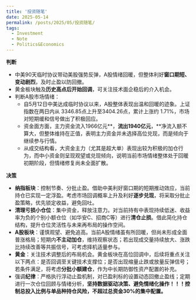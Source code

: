 ```yaml
---
title: '投资随笔'
date: 2025-05-14
permalink: /posts/2025/05/投资随笔/
tags:
  - Investment
  - Note
  - Politics&Economics
---
```


**判断**

- 中美90天临时协议带动美股强势反弹，A股情绪回暖，但整体利好**窗口期短、变动剧烈**，及时止盈以防回撤。
- 黄金板块触及**历史高点后开始回调**，可关注技术面企稳后的介入机会。
- 判断A股市场情绪：
  - 自5月12日中美达成临时协议以来，A股整体表现出温和回暖的迹象。上证指数在两日内从 3346.85点上升至3404.26点，累计上涨约 1.71%，市场对短期缓和信号做出了积极回应。
  - 资金面方面，主力资金流入1966亿元**，**流出1940亿元**，**净流入额不算大，但整体维持在正值，表明主力资金并未选择高位兑现，而是倾向于继续参与行情。
  - 从成交结构看，大资金主力（尤其是超大单）表现出较为积极的加仓行为，而中小资金则呈现观望或兑现倾向，说明当前市场情绪整体处于回暖初期阶段，但情绪修复尚未全面扩散。

**决策**

- **纳指板块**：控制节奏、分批止盈。借助中美利好窗口期的短期推动效应，当前持仓已实现一定浮盈。考虑市场回调概率上升及利好**逐步兑现**，将采取分批止盈策略，优先锁定收益，避免回吐。
- **清理亏损小仓位**：集中资金，释放注意力。对当前持有中表现持续低迷、收益率为负的个别小额仓位（如华安C、招商C等）进行**清仓止损**。借此简化持仓结构，提升仓位灵活性与未来再布局的操作空间。
- **A股板块**：谨慎观望、避免追高。当前A股情绪虽有所回暖，但尚未形成全面普涨格局；短期内**不主动加仓**，维持观察状态；若出现成交量持续放大、涨跌比持续改善等共振信号，可考虑择机适量参与。
- **黄金**：关注技术调整后的布局机会。黄金板块在高位回调中，后续将重点关注以下两点：是否回调至关键技术支撑位；是否出现缩量止跌或放量反弹信号；若条件满足，将考虑**分批小额建仓**，作为中长期防御性资产配置的补充。
- 强调**纪律**：严格执行浮动止盈机制，对已盈利标的设置动态回撤止盈线；定期进行一次仓位回顾与情绪分析，**坚持数据驱动决策、避免情绪化操作！！！**控制总投入比例与单品种持仓风险，不超过总资金30%的集中配置**。**